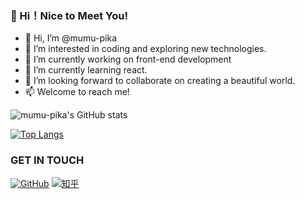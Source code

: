 ### 👀 Hi！Nice to Meet You!
- 👋 Hi, I’m @mumu-pika
- 👀 I’m interested in coding and exploring new technologies.
- 🔭 I’m currently working on front-end development
- 🌱 I’m currently learning react.
- 💞️ I’m looking forward to collaborate on creating a beautiful world.
- 📫 Welcome to reach me!


![mumu-pika's GitHub stats](https://github-readme-stats.vercel.app/api?username=mumu-pika&theme=jolly&show_icons=true)

[![Top Langs](https://github-readme-stats.vercel.app/api/top-langs/?username=mumu-pika&layout=compact)](https://github.com/anuraghazra/github-readme-stats)

<!---
mumu-pika/mumu-pika is a ✨ special ✨ repository because its `README.md` (this file) appears on your GitHub profile.
You can click the Preview link to take a look at your changes.
--->


### GET IN TOUCH
[![GitHub](https://img.shields.io/badge/GitHub-grey?logo=github)](https://github.com/mumu-pika)
[![知乎](https://img.shields.io/badge/知乎-white?logo=zhihu)](https://www.zhihu.com/people/mu-mu-37-80-4)

